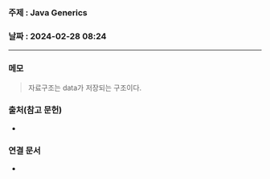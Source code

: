 ### 주제 : Java Generics

### 날짜 : 2024-02-28 08:24
----
### 메모
> 자료구조는 data가 저장되는 구조이다.
> 

### 출처(참고 문헌)
-

### 연결 문서
-
